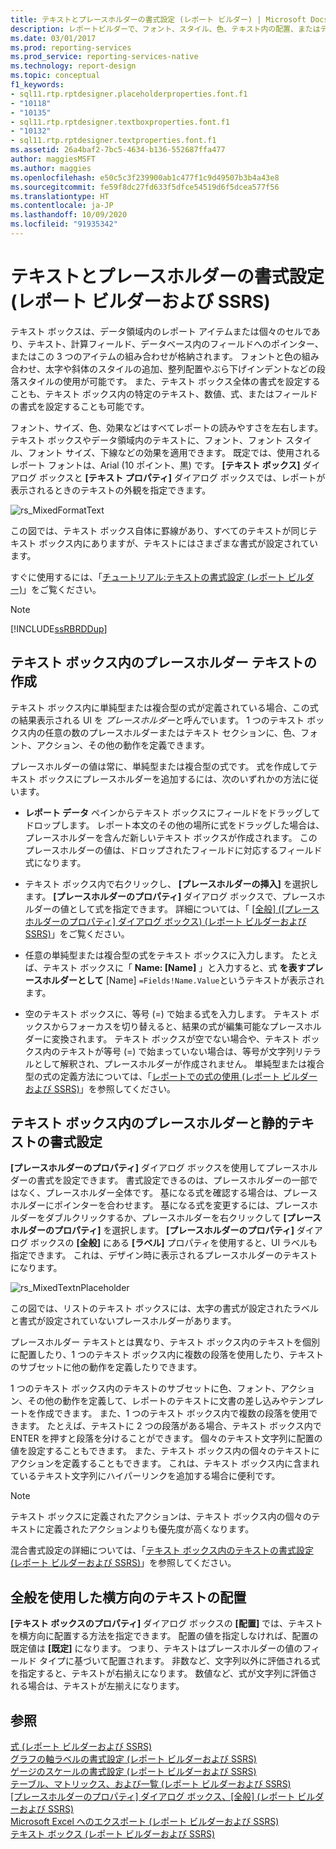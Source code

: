 ```yaml
---
title: テキストとプレースホルダーの書式設定 (レポート ビルダー) | Microsoft Docs
description: レポートビルダーで、フォント、スタイル、色、テキスト内の配置、またはデータ領域を選択し、レポートを読みやすくします。
ms.date: 03/01/2017
ms.prod: reporting-services
ms.prod_service: reporting-services-native
ms.technology: report-design
ms.topic: conceptual
f1_keywords:
- sql11.rtp.rptdesigner.placeholderproperties.font.f1
- "10118"
- "10135"
- sql11.rtp.rptdesigner.textboxproperties.font.f1
- "10132"
- sql11.rtp.rptdesigner.textproperties.font.f1
ms.assetid: 26a4baf2-7bc5-4634-b136-552687ffa477
author: maggiesMSFT
ms.author: maggies
ms.openlocfilehash: e50c5c3f239900ab1c477f1c9d49507b3b4a43e8
ms.sourcegitcommit: fe59f8dc27fd633f5dfce54519d6f5dcea577f56
ms.translationtype: HT
ms.contentlocale: ja-JP
ms.lasthandoff: 10/09/2020
ms.locfileid: "91935342"
---
```

# <a name="formatting-text-and-placeholders-report-builder-and-ssrs"></a>テキストとプレースホルダーの書式設定 (レポート ビルダーおよび SSRS)
  テキスト ボックスは、データ領域内のレポート アイテムまたは個々のセルであり、テキスト、計算フィールド、データベース内のフィールドへのポインター、またはこの 3 つのアイテムの組み合わせが格納されます。 フォントと色の組み合わせ、太字や斜体のスタイルの追加、整列配置やぶら下げインデントなどの段落スタイルの使用が可能です。 また、テキスト ボックス全体の書式を設定することも、テキスト ボックス内の特定のテキスト、数値、式、またはフィールドの書式を設定することも可能です。  
  
 フォント、サイズ、色、効果などはすべてレポートの読みやすさを左右します。 テキスト ボックスやデータ領域内のテキストに、フォント、フォント スタイル、フォント サイズ、下線などの効果を適用できます。 既定では、使用されるレポート フォントは、Arial (10 ポイント、黒) です。 **[テキスト ボックス]** ダイアログ ボックスと **[テキスト プロパティ]** ダイアログ ボックスでは、レポートが表示されるときのテキストの外観を指定できます。  
  
 ![rs_MixedFormatText](../../reporting-services/report-design/media/rs-mixedformattext.gif "rs_MixedFormatText")  
  
 この図では、テキスト ボックス自体に罫線があり、すべてのテキストが同じテキスト ボックス内にありますが、テキストにはさまざまな書式が設定されています。  
  
 すぐに使用するには、「[チュートリアル:テキストの書式設定 &#40;レポート ビルダー&#41;](../../reporting-services/tutorial-format-text-report-builder.md)」をご覧ください。  
  
> [!NOTE]  
>  [!INCLUDE[ssRBRDDup](../../includes/ssrbrddup-md.md)]  
  
## <a name="creating-placeholder-text-in-a-text-box"></a>テキスト ボックス内のプレースホルダー テキストの作成  
 テキスト ボックス内に単純型または複合型の式が定義されている場合、この式の結果表示される UI を *プレースホルダー*と呼んでいます。 1 つのテキスト ボックス内の任意の数のプレースホルダーまたはテキスト セクションに、色、フォント、アクション、その他の動作を定義できます。  
  
 プレースホルダーの値は常に、単純型または複合型の式です。 式を作成してテキスト ボックスにプレースホルダーを追加するには、次のいずれかの方法に従います。  
  
-   **レポート データ** ペインからテキスト ボックスにフィールドをドラッグしてドロップします。 レポート本文のその他の場所に式をドラッグした場合は、プレースホルダーを含んだ新しいテキスト ボックスが作成されます。 このプレースホルダーの値は、ドロップされたフィールドに対応するフィールド式になります。  
  
-   テキスト ボックス内で右クリックし、 **[プレースホルダーの挿入]** を選択します。 **[プレースホルダーのプロパティ]** ダイアログ ボックスで、プレースホルダーの値として式を指定できます。 詳細については、「 [[全般] ([プレースホルダーのプロパティ] ダイアログ ボックス) (レポート ビルダーおよび SSRS)](./text-boxes-report-builder-and-ssrs.md)」をご覧ください。  
  
-   任意の単純型または複合型の式をテキスト ボックスに入力します。 たとえば、テキスト ボックスに「 **Name: [Name]** 」と入力すると、式 **を表すプレースホルダーとして** [Name] `=Fields!Name.Value`というテキストが表示されます。  
  
-   空のテキスト ボックスに、等号 (=) で始まる式を入力します。 テキスト ボックスからフォーカスを切り替えると、結果の式が編集可能なプレースホルダーに変換されます。 テキスト ボックスが空でない場合や、テキスト ボックス内のテキストが等号 (=) で始まっていない場合は、等号が文字列リテラルとして解釈され、プレースホルダーが作成されません。 単純型または複合型の式の定義方法については、「[レポートでの式の使用 &#40;レポート ビルダーおよび SSRS&#41;](../../reporting-services/report-design/expression-uses-in-reports-report-builder-and-ssrs.md)」を参照してください。  
  
## <a name="formatting-placeholders-and-static-text-in-a-text-box"></a>テキスト ボックス内のプレースホルダーと静的テキストの書式設定  
 **[プレースホルダーのプロパティ]** ダイアログ ボックスを使用してプレースホルダーの書式を設定できます。 書式設定できるのは、プレースホルダーの一部ではなく、プレースホルダー全体です。 基になる式を確認する場合は、プレースホルダーにポインターを合わせます。 基になる式を変更するには、プレースホルダーをダブルクリックするか、プレースホルダーを右クリックして **[プレースホルダーのプロパティ]** を選択します。 **[プレースホルダーのプロパティ]** ダイアログ ボックスの **[全般]** にある **[ラベル]** プロパティを使用すると、UI ラベルも指定できます。 これは、デザイン時に表示されるプレースホルダーのテキストになります。  
  
 ![rs_MixedTextnPlaceholder](../../reporting-services/report-design/media/rs-mixedtextnplaceholder.gif "rs_MixedTextnPlaceholder")  
  
 この図では、リストのテキスト ボックスには、太字の書式が設定されたラベルと書式が設定されていないプレースホルダーがあります。  
  
 プレースホルダー テキストとは異なり、テキスト ボックス内のテキストを個別に配置したり、1 つのテキスト ボックス内に複数の段落を使用したり、テキストのサブセットに他の動作を定義したりできます。  
  
 1 つのテキスト ボックス内のテキストのサブセットに色、フォント、アクション、その他の動作を定義して、レポートのテキストに文書の差し込みやテンプレートを作成できます。 また、1 つのテキスト ボックス内で複数の段落を使用できます。 たとえば、テキストに 2 つの段落がある場合、テキスト ボックス内で ENTER を押すと段落を分けることができます。 個々のテキスト文字列に配置の値を設定することもできます。 また、テキスト ボックス内の個々のテキストにアクションを定義することもできます。 これは、テキスト ボックス内に含まれているテキスト文字列にハイパーリンクを追加する場合に便利です。  
  
> [!NOTE]  
>  テキスト ボックスに定義されたアクションは、テキスト ボックス内の個々のテキストに定義されたアクションよりも優先度が高くなります。  
  
 混合書式設定の詳細については、「[テキスト ボックス内のテキストの書式設定 &#40;レポート ビルダーおよび SSRS&#41;](../../reporting-services/report-design/format-text-in-a-text-box-report-builder-and-ssrs.md)」を参照してください。  
  
## <a name="aligning-horizontal-text-using-general"></a>全般を使用した横方向のテキストの配置  
 **[テキスト ボックスのプロパティ]** ダイアログ ボックスの **[配置]** では、テキストを横方向に配置する方法を指定できます。 配置の値を指定しなければ、配置の既定値は **[既定]** になります。 つまり、テキストはプレースホルダーの値のフィールド タイプに基づいて配置されます。 非数など、文字列以外に評価される式を指定すると、テキストが右揃えになります。 数値など、式が文字列に評価される場合は、テキストが左揃えになります。  
  
## <a name="see-also"></a>参照  
 [式 &#40;レポート ビルダーおよび SSRS&#41;](../../reporting-services/report-design/expressions-report-builder-and-ssrs.md)   
 [グラフの軸ラベルの書式設定 (レポート ビルダーおよび SSRS)](../../reporting-services/report-design/formatting-axis-labels-on-a-chart-report-builder-and-ssrs.md)   
 [ゲージのスケールの書式設定 &#40;レポート ビルダーおよび SSRS&#41;](../../reporting-services/report-design/formatting-scales-on-a-gauge-report-builder-and-ssrs.md)   
 [テーブル、マトリックス、および一覧 &#40;レポート ビルダーおよび SSRS&#41;](../../reporting-services/report-design/tables-matrices-and-lists-report-builder-and-ssrs.md)   
 [[プレースホルダーのプロパティ] ダイアログ ボックス、[全般] &#40;レポート ビルダーおよび SSRS&#41;](./text-boxes-report-builder-and-ssrs.md)   
 [Microsoft Excel へのエクスポート &#40;レポート ビルダーおよび SSRS&#41;](../../reporting-services/report-builder/exporting-to-microsoft-excel-report-builder-and-ssrs.md)   
 [テキスト ボックス (レポート ビルダーおよび SSRS)](../../reporting-services/report-design/text-boxes-report-builder-and-ssrs.md)  
  
